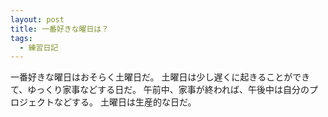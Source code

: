 ```yaml
---
layout: post
title: 一番好きな曜日は？
tags:
  - 練習日記
---
```


一番好きな曜日はおそらく土曜日だ。
土曜日は少し遅くに起きることができて、ゆっくり家事などする日だ。
午前中、家事が終われば、午後中は自分のプロジェクトなどする。
土曜日は生産的な日だ。
